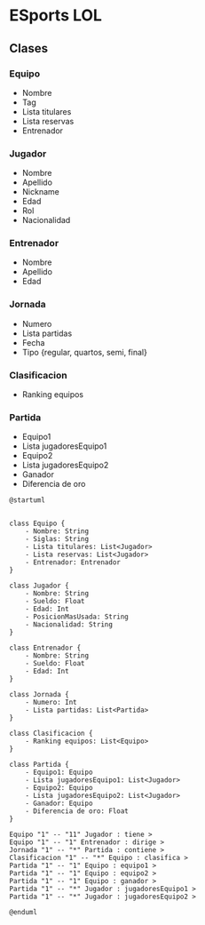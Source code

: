 # ESports LOL

## Clases

### Equipo
- Nombre
- Tag
- Lista titulares
- Lista reservas
- Entrenador
### Jugador
- Nombre
- Apellido
- Nickname
- Edad
- Rol
- Nacionalidad
### Entrenador
- Nombre
- Apellido
- Edad
### Jornada
- Numero
- Lista partidas
- Fecha
- Tipo {regular, quartos, semi, final}
### Clasificacion
- Ranking equipos
### Partida
- Equipo1
- Lista jugadoresEquipo1
- Equipo2
- Lista jugadoresEquipo2
- Ganador
- Diferencia de oro


```plantuml
@startuml


class Equipo {
    - Nombre: String
    - Siglas: String
    - Lista titulares: List<Jugador>
    - Lista reservas: List<Jugador>
    - Entrenador: Entrenador
}

class Jugador {
    - Nombre: String
    - Sueldo: Float
    - Edad: Int
    - PosicionMasUsada: String
    - Nacionalidad: String
}

class Entrenador {
    - Nombre: String
    - Sueldo: Float
    - Edad: Int
}

class Jornada {
    - Numero: Int
    - Lista partidas: List<Partida>
}

class Clasificacion {
    - Ranking equipos: List<Equipo>
}

class Partida {
    - Equipo1: Equipo
    - Lista jugadoresEquipo1: List<Jugador>
    - Equipo2: Equipo
    - Lista jugadoresEquipo2: List<Jugador>
    - Ganador: Equipo
    - Diferencia de oro: Float
}

Equipo "1" -- "11" Jugador : tiene >
Equipo "1" -- "1" Entrenador : dirige >
Jornada "1" -- "*" Partida : contiene >
Clasificacion "1" -- "*" Equipo : clasifica >
Partida "1" -- "1" Equipo : equipo1 >
Partida "1" -- "1" Equipo : equipo2 >
Partida "1" -- "1" Equipo : ganador >
Partida "1" -- "*" Jugador : jugadoresEquipo1 >
Partida "1" -- "*" Jugador : jugadoresEquipo2 >

@enduml
```